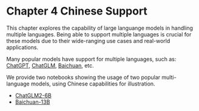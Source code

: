 # Chapter 4 Chinese Support

This chapter explores the capability of large languange models in handling multiple languages. Being able to support multiple languages is crucial for these models due to their wide-ranging use cases and real-world applications. 

Many popular models have support for multiple languages, such as: [ChatGPT](https://openai.com/blog/chatgpt), [ChatGLM](https://chatglm.cn/blog), [Baichuan](https://huggingface.co/baichuan-inc/Baichuan-13B-Chat), etc.


We provide two notebooks showing the usage of two popular multi-language models, using Chinese capabilities for illustration.

+ [ChatGLM2-6B](6_1_ChatGLM2-6B.ipynb)
+ [Baichuan-13B](6_2_Baichuan-13B.ipynb)
